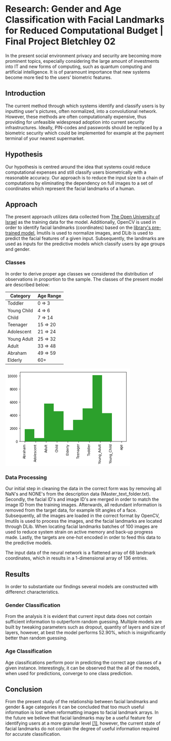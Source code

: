 # Research: Gender and Age Classification with Facial Landmarks for Reduced Computational Budget | Final Project Bletchley 02
In the present social environment privacy and security are becoming more prominent topics, especially considering the large amount of investments into IT and new forms of computing, such as quantum computing and artificial intelligence. It is of paramount importance that new systems become more tied to the users' biometric features.

## Introduction
The current method through which systems identify and classify users is by inputting user's pictures, often normalized, into a convolutional network. However, these methods are often computationally expensive, thus providing for unfeasible widespread adoption into current security infrastructures. Ideally, PIN-codes and passwords should be replaced by a biometric security which could be implemented for example at the payment terminal of your nearest supermarket.

## Hypothesis
Our hypothesis is centred around the idea that systems could reduce computational expenses and still classify users biometrically with a reasonable accuracy. Our approach is to reduce the input size to a chain of computations by eliminating the dependency on full images to a set of coordinates which represent the facial landmarks of a human. 

## Approach
The present approach utilizes data collected from [The Open University of Israel](https://www.openu.ac.il/home/hassner/Adience/data.html) as the training data for the model. Additionally, OpenCV is used in order to identify facial landmarks (coordinates) based on the [library's pre-trained model](https://github.com/AKSHAYUBHAT/TensorFace/blob/master/openface/models/dlib/shape_predictor_68_face_landmarks.dat), Imutils is used to normalize images, and DLib is used to predict the facial features of a given input. Subsequently, the landmarks are used as inputs for the predictive models which classify users by age groups and gender.

### Classes
In order to derive proper age classes we considered the distribution of observations in proportion to the sample. The classes of the present model are described below:

| Category     | Age Range |
|--------------|-----------|
| Toddler      | 0 => 3    |
| Young Child  | 4 => 6    |
| Child        | 7 => 14   |
| Teenager     | 15 => 20  |
| Adolescent   | 21 => 24  |
| Young Adult  | 25 => 32  |
| Adult        | 33 => 48  |
| Abraham      | 49 => 59  |
| Elderly      | 60+       |

![Alt text](AgeDistribution.png?raw=true "Age Distribution")

### Data Processing
Our initial step in cleaning the data in the correct form was by removing all NaN's and NONE's from the description data (Master_text_folder.txt). Secondly, the facial ID's and image ID's are merged in order to match the image ID from the training images. Afterwards, all redundant information is removed from the target data, for example tilt angles of a face. Subsequently, all the images are loaded in the correct format by OpenCV, Imutils is used to process the images, and the facial landmarks are located through DLib. When locating facial landmarks batches of 100 images are used to reduce system strain on active memory and back-up progress made. Lastly, the targets are one-hot encoded in order to feed this data to the predictive models.

The input data of the neural network is a flattened array of 68 landmark coordinates, which in results in a 1-dimensional array of 136 entries. 

## Results
In order to substantiate our findings several models are constructed with differenct characteristics. 

### Gender Classification
From the analysis it is evident that current input data does not contain sufficient information to outperform random guessing. 
Multiple models are built by tweaking parameters such as dropout, quantity of layers and size of layers, however, at best the model performs 52.90%, which is insignificantly better than random guessing. 

### Age Classification
Age classifications perform poor in predicting the correct age classes of a given instance. Interestingly, it can be observed that the all of the models, when used for predictions, converge to one class prediction. 

## Conclusion
From the present study of the relationship between facial landmarks and gender & age categories it can be concluded that too much useful information is lost when reformatting images to facial landmark arrays. In the future we believe that facial landmarks may be a useful feature for identifying users at a more granular level [[1]](https://www.tu-ilmenau.de/fileadmin/media/neurob/publications/conferences_int/2005/Wilhelm-ICANN-2005.pdf), however, the current state of facial landmarks do not contain the degree of useful information required for accurate classification.
